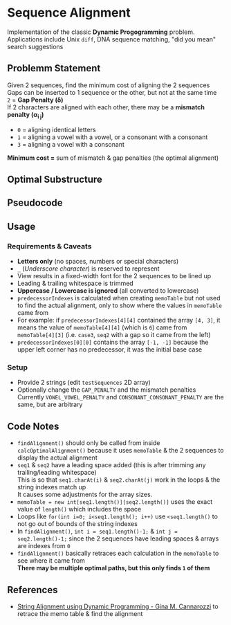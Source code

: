 # Sequence Alignment
Implementation of the classic **Dynamic Progogramming** problem. Applications include Unix `diff`, DNA sequence matching, "did you mean" search suggestions

## Problemm Statement 
Given 2 sequences, find the minimum cost of aligning the 2 sequences  
Gaps can be inserted to 1 sequence or the other, but not at the same time  
`2` = **Gap Penalty (δ)**  
If 2 characters are aligned with each other, there may be a **mismatch penalty (α<sub>i j</sub>)**
 - `0` = aligning identical letters
 - `1` = aligning a vowel with a vowel, or a consonant with a consonant
 - `3` = aligning a vowel with a consonant

**Minimum cost =** sum of mismatch & gap penalties (the optimal alignment)

## Optimal Substructure


## Pseudocode


## Usage
### Requirements & Caveats
- **Letters only** (no spaces, numbers or special characters)
- `_` (*Underscore character*) is reserved to represent
- View results in a fixed-width font for the 2 sequences to be lined up
- Leading & trailing whitespace is trimmed
- **Uppercase / Lowercase is ignored** (all converted to lowercase)
- `predecessorIndexes` is calculated when creating `memoTable` but not used to find the actual alignment, only to show where the values in `memoTable` came from
 - For example: if `predecessorIndexes[4][4]` contained the array `[4, 3]`, it means the value of `memoTable[4][4]` (which is `6`) came from `memoTable[4][3]` (i.e. `case3`, `seq2` with a gap so it came from the left)
 - `predecessorIndexes[0][0]` contains the array `[-1, -1]` because the upper left corner has no predecessor, it was the initial base case

### Setup
- Provide 2 strings (edit `testSequences` 2D array)
- Optionally change the `GAP_PENALTY` and the mismatch penalties  
Currently `VOWEL_VOWEL_PENALTY` and `CONSONANT_CONSONANT_PENALTY` are the same, but are arbitrary

## Code Notes
- `findAlignment()` should only be called from inside `calcOptimalAlignment()` because it uses `memoTable` & the 2 sequences to display the actual alignment
- `seq1` & `seq2` have a leading space added (this is after trimming any trailing/leading whitespace)  
This is so that `seq1.charAt(i)` & `seq2.charAt(j)` work in the loops & the string indexes match up  
It causes some adjustments for the array sizes. 
 - `memoTable = new int[seq1.length()][seq2.length()]` uses the exact value of `length()` which includes the space
 - Loops like `for(int i=0; i<seq1.length(); i++)` use `<seq1.length()` to not go out of bounds of the string indexes
 - In `findAlignment()`, `int i = seq1.length()-1;` & `int j = seq2.length()-1;` since the 2 sequences have leading spaces & arrays are indexes from `0`
- `findAlignment()` basically retraces each calculation in the `memoTable` to see where it came from  
**There may be multiple optimal paths, but this only finds `1` of them**

## References
- [String Alignment using Dynamic Programming - Gina M. Cannarozzi](http://www.biorecipes.com/DynProgBasic/code.html) to retrace the memo table & find the alignment
